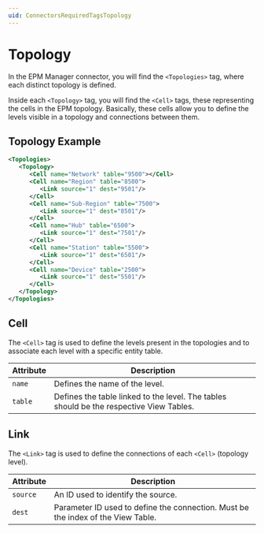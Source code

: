 ```yaml
---
uid: ConnectorsRequiredTagsTopology
---
```


# Topology

In the EPM Manager connector, you will find the `<Topologies>` tag, where each distinct topology is defined.

Inside each `<Topology>` tag, you will find the `<Cell>` tags, these representing the cells in the EPM topology. Basically, these cells allow you to define the levels visible in a topology and connections between them.

## Topology Example

```xml
<Topologies>
   <Topology>
      <Cell name="Network" table="9500"></Cell>
      <Cell name="Region" table="8500">
         <Link source="1" dest="9501"/>
      </Cell>
      <Cell name="Sub-Region" table="7500">
         <Link source="1" dest="8501"/>
      </Cell>
      <Cell name="Hub" table="6500">
         <Link source="1" dest="7501"/>
      </Cell>
      <Cell name="Station" table="5500">
         <Link source="1" dest="6501"/>
      </Cell>
      <Cell name="Device" table="2500">
         <Link source="1" dest="5501"/>
      </Cell>
   </Topology>
</Topologies>
```

## Cell

The `<Cell>` tag is used to define the levels present in the topologies and to associate each level with a specific entity table.

| Attribute | Description                                                    |
|-----------|----------------------------------------------------------------|
| `name`    | Defines the name of the level.                                 |
| `table`   | Defines the table linked to the level. The tables should be the respective View Tables. |

## Link

The `<Link>` tag is used to define the connections of each `<Cell>` (topology level).

| Attribute | Description                                                    |
|-----------|----------------------------------------------------------------|
| `source`  | An ID used to identify the source.                             |
| `dest`    | Parameter ID used to define the connection. Must be the index of the View Table. |